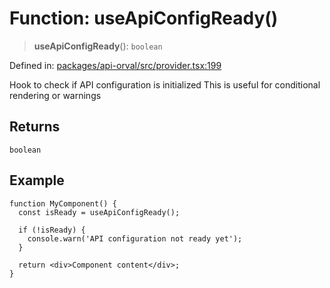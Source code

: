 # Function: useApiConfigReady()

> **useApiConfigReady**(): `boolean`

Defined in: [packages/api-orval/src/provider.tsx:199](https://github.com/the-inconvenience-store/mono-example/blob/a3e1f4667d455f254c4a536af743fc2dff215781/packages/api-orval/src/provider.tsx#L199)

Hook to check if API configuration is initialized
This is useful for conditional rendering or warnings

## Returns

`boolean`

## Example

```tsx
function MyComponent() {
  const isReady = useApiConfigReady();
  
  if (!isReady) {
    console.warn('API configuration not ready yet');
  }
  
  return <div>Component content</div>;
}
```
